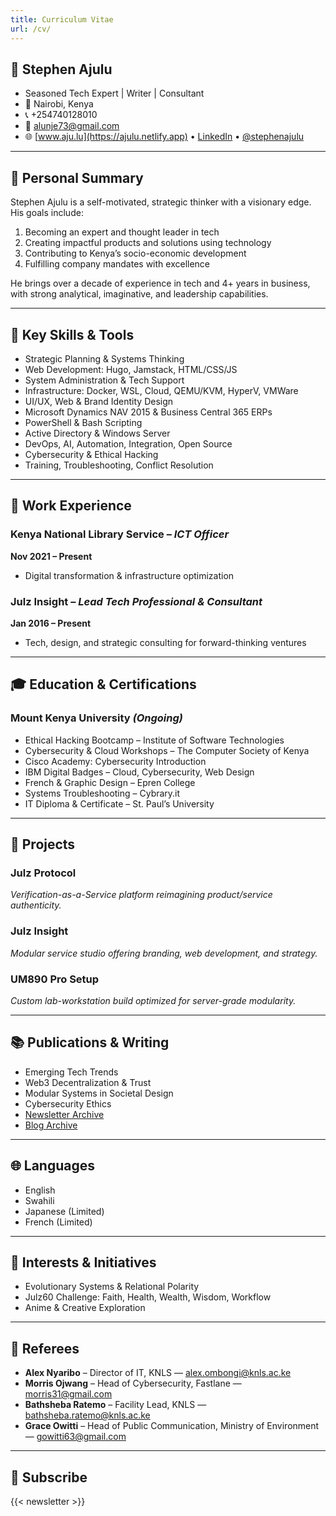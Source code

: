 ```yaml
---
title: Curriculum Vitae
url: /cv/
---
```


## 👤 Stephen Ajulu
- Seasoned Tech Expert | Writer | Consultant
- 📍 Nairobi, Kenya
- 📞 +254740128010
- 📧 alunje73@gmail.com
- 🌐 [www.aju.lu](https://ajulu.netlify.app) • [LinkedIn](https://linkedin.com/in/stephenajulu) • [@stephenajulu](https://twitter.com/stephenajulu)

---

## 🧭 Personal Summary
Stephen Ajulu is a self-motivated, strategic thinker with a visionary edge. His goals include:
1. Becoming an expert and thought leader in tech
2. Creating impactful products and solutions using technology
3. Contributing to Kenya’s socio-economic development
4. Fulfilling company mandates with excellence

He brings over a decade of experience in tech and 4+ years in business, with strong analytical, imaginative, and leadership capabilities.

---

## 🔧 Key Skills & Tools
- Strategic Planning & Systems Thinking
- Web Development: Hugo, Jamstack, HTML/CSS/JS
- System Administration & Tech Support
- Infrastructure: Docker, WSL, Cloud, QEMU/KVM, HyperV, VMWare
- UI/UX, Web & Brand Identity Design
- Microsoft Dynamics NAV 2015 & Business Central 365 ERPs
- PowerShell & Bash Scripting
- Active Directory & Windows Server
- DevOps, AI, Automation, Integration, Open Source
- Cybersecurity & Ethical Hacking
- Training, Troubleshooting, Conflict Resolution

---

## 💼 Work Experience

### Kenya National Library Service – *ICT Officer*
**Nov 2021 – Present**
- Digital transformation & infrastructure optimization

### Julz Insight – *Lead Tech Professional & Consultant*
**Jan 2016 – Present**
- Tech, design, and strategic consulting for forward-thinking ventures

---

## 🎓 Education & Certifications

### Mount Kenya University *(Ongoing)*
- Ethical Hacking Bootcamp – Institute of Software Technologies
- Cybersecurity & Cloud Workshops – The Computer Society of Kenya
- Cisco Academy: Cybersecurity Introduction
- IBM Digital Badges – Cloud, Cybersecurity, Web Design
- French & Graphic Design – Epren College
- Systems Troubleshooting – Cybrary.it
- IT Diploma & Certificate – St. Paul’s University

---

## 🚀 Projects
### Julz Protocol
*Verification-as-a-Service platform reimagining product/service authenticity.*

### Julz Insight
*Modular service studio offering branding, web development, and strategy.*

### UM890 Pro Setup
*Custom lab-workstation build optimized for server-grade modularity.*

---

## 📚 Publications & Writing
- Emerging Tech Trends
- Web3 Decentralization & Trust
- Modular Systems in Societal Design
- Cybersecurity Ethics
- [Newsletter Archive](https://buttondown.com/ajulu)
- [Blog Archive](https://ajulu.netlify.app)

---

## 🌐 Languages
- English
- Swahili
- Japanese (Limited)
- French (Limited)

---

## 🌱 Interests & Initiatives
- Evolutionary Systems & Relational Polarity
- Julz60 Challenge: Faith, Health, Wealth, Wisdom, Workflow
- Anime & Creative Exploration

---

## 👥 Referees
- **Alex Nyaribo** – Director of IT, KNLS — alex.ombongi@knls.ac.ke
- **Morris Ojwang** – Head of Cybersecurity, Fastlane — morris31@gmail.com
- **Bathsheba Ratemo** – Facility Lead, KNLS — bathsheba.ratemo@knls.ac.ke
- **Grace Owitti** – Head of Public Communication, Ministry of Environment — gowitti63@gmail.com

---

## 📰 Subscribe

{{< newsletter >}}
